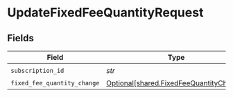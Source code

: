 # UpdateFixedFeeQuantityRequest


## Fields

| Field                                                                                    | Type                                                                                     | Required                                                                                 | Description                                                                              |
| ---------------------------------------------------------------------------------------- | ---------------------------------------------------------------------------------------- | ---------------------------------------------------------------------------------------- | ---------------------------------------------------------------------------------------- |
| `subscription_id`                                                                        | *str*                                                                                    | :heavy_check_mark:                                                                       | N/A                                                                                      |
| `fixed_fee_quantity_change`                                                              | [Optional[shared.FixedFeeQuantityChange]](../../models/shared/fixedfeequantitychange.md) | :heavy_minus_sign:                                                                       | N/A                                                                                      |